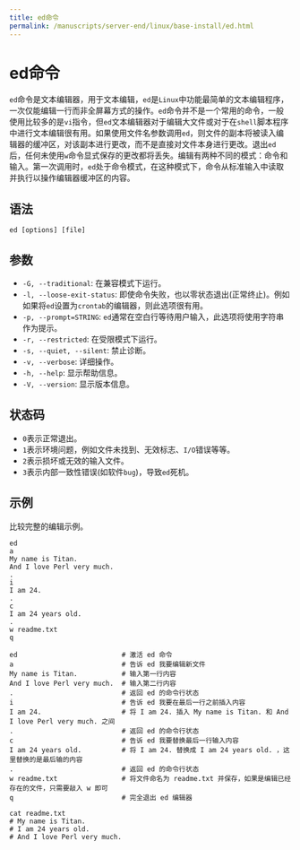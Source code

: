 ```yaml
---
title: ed命令
permalink: /manuscripts/server-end/linux/base-install/ed.html
---
```

  

# ed命令

`ed`命令是文本编辑器，用于文本编辑，`ed`是`Linux`中功能最简单的文本编辑程序，一次仅能编辑一行而非全屏幕方式的操作。`ed`命令并不是一个常用的命令，一般使用比较多的是`vi`指令，但`ed`文本编辑器对于编辑大文件或对于在`shell`脚本程序中进行文本编辑很有用。如果使用文件名参数调用`ed`，则文件的副本将被读入编辑器的缓冲区，对该副本进行更改，而不是直接对文件本身进行更改。退出`ed`后，任何未使用`w`命令显式保存的更改都将丢失。编辑有两种不同的模式：命令和输入。第一次调用时，`ed`处于命令模式，在这种模式下，命令从标准输入中读取并执行以操作编辑器缓冲区的内容。

## 语法

```shell
ed [options] [file]
```

## 参数

- `-G, --traditional`: 在兼容模式下运行。
- `-l, --loose-exit-status`: 即使命令失败，也以零状态退出(正常终止)。例如如果将`ed`设置为`crontab`的编辑器，则此选项很有用。
- `-p, --prompt=STRING`: `ed`通常在空白行等待用户输入，此选项将使用字符串作为提示。
- `-r, --restricted`: 在受限模式下运行。
- `-s, --quiet, --silent`: 禁止诊断。
- `-v, --verbose`: 详细操作。
- `-h, --help`: 显示帮助信息。
- `-V, --version`: 显示版本信息。

## 状态码

- `0`表示正常退出。
- `1`表示环境问题，例如文件未找到、无效标志、`I/O`错误等等。
- `2`表示损坏或无效的输入文件。
- `3`表示内部一致性错误(如软件`bug`)，导致`ed`死机。

## 示例

比较完整的编辑示例。

```shell
ed
a
My name is Titan.
And I love Perl very much.
.
i
I am 24.
.
c
I am 24 years old. 
.
w readme.txt
q
```

```text
ed                          # 激活 ed 命令 
a                           # 告诉 ed 我要编辑新文件 
My name is Titan.           # 输入第一行内容 
And I love Perl very much.  # 输入第二行内容 
.                           # 返回 ed 的命令行状态 
i                           # 告诉 ed 我要在最后一行之前插入内容 
I am 24.                    # 将 I am 24. 插入 My name is Titan. 和 And I love Perl very much. 之间 
.                           # 返回 ed 的命令行状态 
c                           # 告诉 ed 我要替换最后一行输入内容 
I am 24 years old.          # 将 I am 24. 替换成 I am 24 years old. ，这里替换的是最后输的内容
.                           # 返回 ed 的命令行状态 
w readme.txt                # 将文件命名为 readme.txt 并保存，如果是编辑已经存在的文件，只需要敲入 w 即可
q                           # 完全退出 ed 编辑器 
```

```text
cat readme.txt
# My name is Titan.
# I am 24 years old. 
# And I love Perl very much.
```
